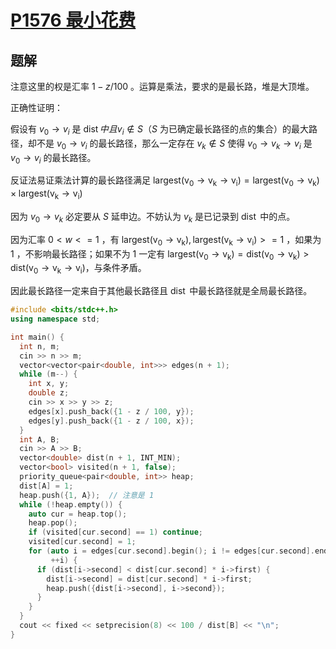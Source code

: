 # [P1576 最小花费](https://www.luogu.com.cn/problem/P1576)

## 题解
注意这里的权是汇率 $1 - z / 100$ 。运算是乘法，要求的是最长路，堆是大顶堆。

正确性证明：

假设有 $v_0 \to v_i$ 是 $\operatorname{dist} 中且 v_i \notin S$（$S$ 为已确定最长路径的点的集合）的最大路径，却不是 $v_0 \to v_i$ 的最长路径，那么一定存在 $v_k \notin S$ 使得 $v_0 \to v_k \to v_i$ 是 $v_0 \to v_i$ 的最长路径。

反证法易证乘法计算的最长路径满足 $\operatorname{largest(v_0 \to v_k \to v_i)} = \operatorname{largest(v_0 \to v_k)} \times \operatorname{largest(v_k \to v_i)}$

因为 $v_0 \to v_k$ 必定要从 $S$ 延申边。不妨认为 $v_k$ 是已记录到 $\operatorname{dist}$ 中的点。

因为汇率 $0 < w <= 1$ ，有 $\operatorname{largest(v_0 \to v_k)}, \operatorname{largest(v_k \to v_i) >= 1}$ ，如果为 1 ，不影响最长路径；如果不为 1 一定有 $\operatorname{largest(v_0 \to v_k)} = \operatorname{dist(v_0 \to v_k)} > \operatorname{dist(v_0 \to v_k \to v_i)}$，与条件矛盾。

因此最长路径一定来自于其他最长路径且 $\operatorname{dist}$ 中最长路径就是全局最长路径。

```cpp
#include <bits/stdc++.h>
using namespace std;

int main() {
  int n, m;
  cin >> n >> m;
  vector<vector<pair<double, int>>> edges(n + 1);
  while (m--) {
    int x, y;
    double z;
    cin >> x >> y >> z;
    edges[x].push_back({1 - z / 100, y});
    edges[y].push_back({1 - z / 100, x});
  }
  int A, B;
  cin >> A >> B;
  vector<double> dist(n + 1, INT_MIN);
  vector<bool> visited(n + 1, false);
  priority_queue<pair<double, int>> heap;
  dist[A] = 1;
  heap.push({1, A});  // 注意是 1
  while (!heap.empty()) {
    auto cur = heap.top();
    heap.pop();
    if (visited[cur.second] == 1) continue;
    visited[cur.second] = 1;
    for (auto i = edges[cur.second].begin(); i != edges[cur.second].end();
         ++i) {
      if (dist[i->second] < dist[cur.second] * i->first) {
        dist[i->second] = dist[cur.second] * i->first;
        heap.push({dist[i->second], i->second});
      }
    }
  }
  cout << fixed << setprecision(8) << 100 / dist[B] << "\n";
}
```

